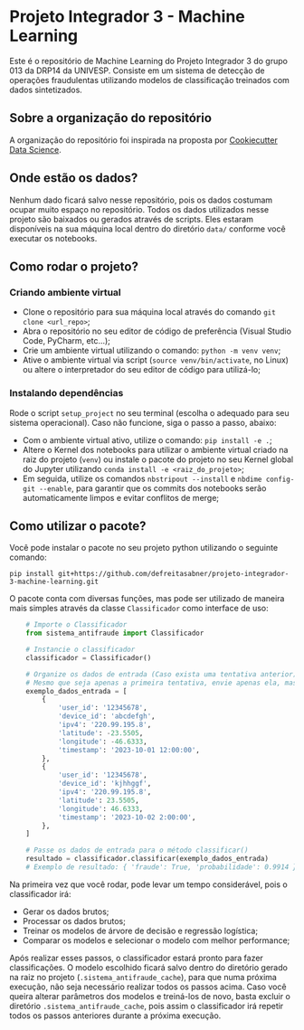 # Projeto Integrador 3 - Machine Learning
Este é o repositório de Machine Learning do Projeto Integrador 3 do grupo 013 da DRP14 da UNIVESP. Consiste em um sistema de detecção de operações fraudulentas utilizando modelos de classificação treinados com dados sintetizados.

## Sobre a organização do repositório
A organização do repositório foi inspirada na proposta por [Cookiecutter Data Science](https://cookiecutter-data-science.drivendata.org/).

## Onde estão os dados?
Nenhum dado ficará salvo nesse repositório, pois os dados costumam ocupar muito espaço no repositório. Todos os dados utilizados nesse projeto são baixados ou gerados através de scripts. Eles estaram disponíveis na sua máquina local dentro do diretório `data/` conforme você executar os notebooks.

## Como rodar o projeto?
### Criando ambiente virtual
- Clone o repositório para sua máquina local através do comando `git clone <url_repo>`;
- Abra o repositório no seu editor de código de preferência (Visual Studio Code, PyCharm, etc...);
- Crie um ambiente virtual utilizando o comando: `python -m venv venv`;
- Ative o ambiente virtual via script (`source venv/bin/activate`, no Linux) ou altere o interpretador do seu editor de código para utilizá-lo;
### Instalando dependências
Rode o script `setup_project` no seu terminal (escolha o adequado para seu sistema operacional). Caso não funcione, siga o passo a passo, abaixo:
- Com o ambiente virtual ativo, utilize o comando: `pip install -e .`;
- Altere o Kernel dos notebooks para utilizar o ambiente virtual criado na raiz do projeto (`venv`) ou instale o pacote do projeto no seu Kernel global do Jupyter utilizando `conda install -e <raiz_do_projeto>`;
- Em seguida, utilize os comandos `nbstripout --install` e `nbdime config-git --enable`, para garantir que os commits dos notebooks serão automaticamente limpos e evitar conflitos de merge;

## Como utilizar o pacote?
Você pode instalar o pacote no seu projeto python utilizando o seguinte comando:
```
pip install git+https://github.com/defreitasabner/projeto-integrador-3-machine-learning.git
```
O pacote conta com diversas funções, mas pode ser utilizado de maneira mais simples através da classe `Classificador` como interface de uso:
```python
    # Importe o Classificador
    from sistema_antifraude import Classificador

    # Instancie o classificador
    classificador = Classificador()

    # Organize os dados de entrada (Caso exista uma tentativa anterior)
    # Mesmo que seja apenas a primeira tentativa, envie apenas ela, mas dentro de uma lista
    exemplo_dados_entrada = [
        {
            'user_id': '12345678',
            'device_id': 'abcdefgh',
            'ipv4': '220.99.195.8',
            'latitude': -23.5505,
            'longitude': -46.6333,
            'timestamp': '2023-10-01 12:00:00',
        },
        {
            'user_id': '12345678',
            'device_id': 'kjhhggf',
            'ipv4': '220.99.195.8',
            'latitude': 23.5505,
            'longitude': 46.6333,
            'timestamp': '2023-10-02 2:00:00',
        },
    ]

    # Passe os dados de entrada para o método classificar()
    resultado = classificador.classificar(exemplo_dados_entrada)
    # Exemplo de resultado: { 'fraude': True, 'probabilidade': 0.9914 }
```
Na primeira vez que você rodar, pode levar um tempo considerável, pois o classificador irá:
- Gerar os dados brutos;
- Processar os dados brutos;
- Treinar os modelos de árvore de decisão e regressão logística;
- Comparar os modelos e selecionar o modelo com melhor performance;

Após realizar esses passos, o classificador estará pronto para fazer classificações. O modelo escolhido ficará salvo dentro do diretório gerado na raiz no projeto (`.sistema_antifraude_cache`), para que numa próxima execução, não seja necessário realizar todos os passos acima. Caso você queira alterar parâmetros dos modelos e treiná-los de novo, basta excluir o diretório `.sistema_antifraude_cache`, pois assim o classificador irá repetir todos os passos anteriores durante a próxima execução.